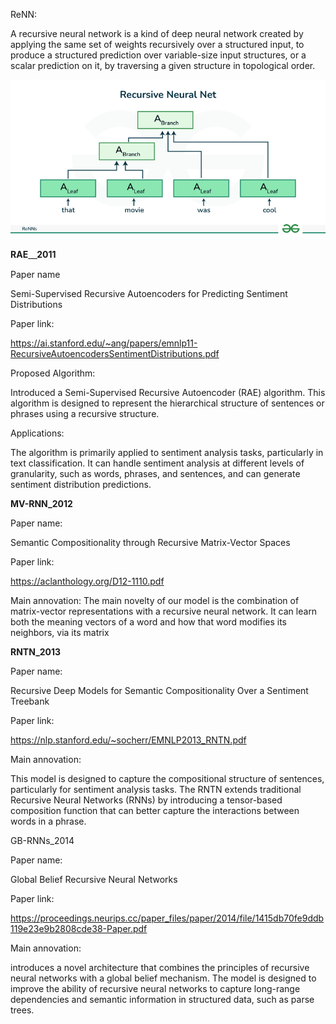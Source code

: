 
ReNN: 

A recursive neural network is a kind of deep neural network created by applying the same set of weights recursively over a structured input, to produce a structured prediction over variable-size input structures, or a scalar prediction on it, by traversing a given structure in topological order.


![ReNN](./image/ReNNs.png)


**RAE＿2011**

  Paper name 
  
  Semi-Supervised Recursive Autoencoders for Predicting Sentiment Distributions

  Paper link: 
  
  https://ai.stanford.edu/~ang/papers/emnlp11-RecursiveAutoencodersSentimentDistributions.pdf

  Proposed Algorithm:

  Introduced a Semi-Supervised Recursive Autoencoder (RAE) algorithm. This algorithm is designed to represent the hierarchical structure of sentences or phrases using a recursive structure.

  Applications: 
  
  The algorithm is primarily applied to sentiment analysis tasks, particularly in text classification. It can handle sentiment analysis at different levels of granularity, such as words, phrases, and sentences, and can generate sentiment distribution predictions.
  
  **MV-RNN_2012**

  Paper name: 
  
  Semantic Compositionality through Recursive Matrix-Vector Spaces

  Paper link:
  
  https://aclanthology.org/D12-1110.pdf
  
  Main annovation: The main novelty of our model is the combination of matrix-vector representations with a recursive neural network. It can learn both the meaning vectors of a word and how that word modifies its neighbors, via its matrix

**RNTN_2013**

Paper name: 

Recursive Deep Models for Semantic Compositionality Over a Sentiment Treebank

Paper link: 

https://nlp.stanford.edu/~socherr/EMNLP2013_RNTN.pdf
    
    
Main annovation: 

This model is designed to capture the compositional structure of sentences, particularly for sentiment analysis tasks. The RNTN extends traditional Recursive Neural Networks (RNNs) by introducing a tensor-based composition function that can better capture the interactions between words in a phrase.

GB-RNNs_2014

Paper name: 

Global Belief Recursive Neural Networks
    
Paper link: 

https://proceedings.neurips.cc/paper_files/paper/2014/file/1415db70fe9ddb119e23e9b2808cde38-Paper.pdf

Main annovation: 

introduces a novel architecture that combines the principles of recursive neural networks with a global belief mechanism. The model is designed to improve the ability of recursive neural networks to capture long-range dependencies and semantic information in structured data, such as parse trees.
       

        

